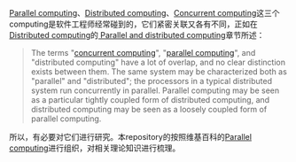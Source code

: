 [Parallel computing](https://en.wikipedia.org/wiki/Parallel_computing)、[Distributed computing](https://en.wikipedia.org/wiki/Concurrent_computing)、[Concurrent computing](https://en.wikipedia.org/wiki/Concurrent_computing)这三个computing是软件工程师经常碰到的，它们紧密关联又各有不同，正如在[Distributed computing](https://en.wikipedia.org/wiki/Distributed_computing)的[
Parallel and distributed computing](https://en.wikipedia.org/wiki/Distributed_computing#Parallel_and_distributed_computing)章节所述：

> The terms "[concurrent computing](https://en.wikipedia.org/wiki/Concurrent_computing)", "[parallel computing](https://en.wikipedia.org/wiki/Parallel_computing)", and "distributed computing" have a lot of overlap, and no clear distinction exists between them. The same system may be characterized both as "parallel" and "distributed"; the processors in a typical distributed system run concurrently in parallel. Parallel computing may be seen as a particular tightly coupled form of distributed computing, and distributed computing may be seen as a loosely coupled form of parallel computing.

所以，有必要对它们进行研究。本repository的按照维基百科的[Parallel computing](https://en.wikipedia.org/wiki/Parallel_computing)进行组织，对相关理论知识进行梳理。
